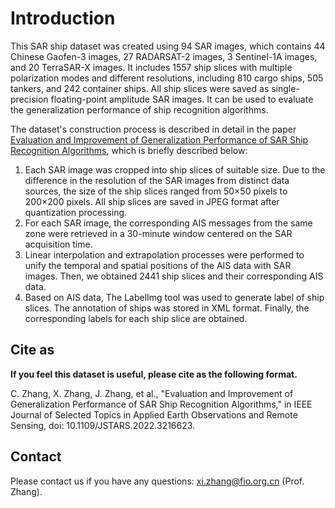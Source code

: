 # Introduction
This SAR ship dataset was created using 94 SAR images, which contains 44 Chinese Gaofen-3 images, 27 RADARSAT-2 images, 3 Sentinel-1A images, and 20 TerraSAR-X images. It includes 1557 ship slices with multiple polarization modes and different resolutions, including 810 cargo ships, 505 tankers, and 242 container ships. All ship slices were saved as single-precision floating-point amplitude SAR images. It can be used to evaluate the generalization performance of ship recognition algorithms.

The dataset's construction process is described in detail in the paper [Evaluation and Improvement of Generalization Performance of SAR Ship Recognition Algorithms](https://ieeexplore.ieee.org/document/9927347), which is briefly described below:
1.	Each SAR image was cropped into ship slices of suitable size. Due to the difference in the resolution of the SAR images from distinct data sources, the size of the ship slices ranged from 50×50 pixels to 200×200 pixels. All ship slices are saved in JPEG format after quantization processing.
2.	For each SAR image, the corresponding AIS messages from the same zone were retrieved in a 30-minute window centered on the SAR acquisition time.
3.	Linear interpolation and extrapolation processes were performed to unify the temporal and spatial positions of the AIS data with SAR images. Then, we obtained 2441 ship slices and their corresponding AIS data.
4.	Based on AIS data, The LabelImg tool was used to generate label of ship slices. The annotation of ships was stored in XML format. Finally, the corresponding labels for each ship slice are obtained.

## Cite as

**If you feel this dataset is useful, please cite as the following format.**

C. Zhang, X. Zhang, J. Zhang, et al., "Evaluation and Improvement of Generalization Performance of SAR Ship Recognition Algorithms," in IEEE Journal of Selected Topics in Applied Earth Observations and Remote Sensing, doi: 10.1109/JSTARS.2022.3216623.


## Contact

Please contact us if you have any questions: xi.zhang@fio.org.cn (Prof. Zhang).
